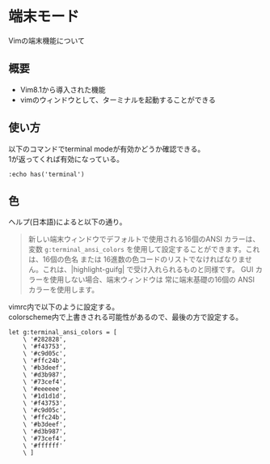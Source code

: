 # 端末モード

Vimの端末機能について

## 概要

* Vim8.1から導入された機能
* vimのウィンドウとして、ターミナルを起動することができる

## 使い方

以下のコマンドでterminal modeが有効かどうか確認できる。  
1が返ってくれば有効になっている。

```vim
:echo has('terminal')
```

## 色

ヘルプ(日本語)によると以下の通り。
>新しい端末ウィンドウでデフォルトで使用される16個のANSI カラーは、変数
>`g:terminal_ansi_colors` を使用して設定することができます。これは、16個の色名
>または 16進数の色コードのリストでなければなりません。これは、|highlight-guifg|
>で受け入れられるものと同様です。 GUI カラーを使用しない場合、端末ウィンドウは
>常に端末基礎の16個の ANSI カラーを使用します。
  
vimrc内で以下のように設定する。  
colorscheme内で上書きされる可能性があるので、最後の方で設定する。

```vim
let g:terminal_ansi_colors = [
    \ '#282828',
    \ '#f43753',
    \ '#c9d05c',
    \ '#ffc24b',
    \ '#b3deef',
    \ '#d3b987',
    \ '#73cef4',
    \ '#eeeeee',
    \ '#1d1d1d',
    \ '#f43753',
    \ '#c9d05c',
    \ '#ffc24b',
    \ '#b3deef',
    \ '#d3b987',
    \ '#73cef4',
    \ '#ffffff'
    \ ]
```
